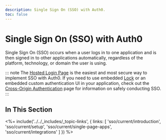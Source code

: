 ```yaml
---
description: Single Sign On (SSO) with Auth0.
toc: false
---
```

<!-- markdownlint-disable MD041 MD002 -->
# Single Sign On (SSO) with Auth0

Single Sign On (SSO) occurs when a user logs in to one application and is then signed in to other applications automatically, regardless of the platform, technology, or domain the user is using.

::: note
The [Hosted Login Page](/hosted-pages/login) is the easiest and most secure way to implement SSO with Auth0. If you need to use embedded [Lock](/libraries/lock) or an embedded custom authentication UI in your application, check out the [Cross-Origin Authentication](/cross-origin-authentication) page for information on safely conducting SSO.
:::

## In This Section

<%= include('../../_includes/_topic-links', { links: [
  'sso/current/introduction',
  'sso/current/setup',
  'sso/current/single-page-apps',
  'sso/current/integrations'
] }) %>